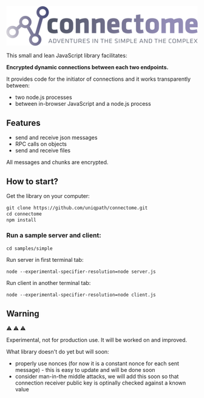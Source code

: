 <img src="media/logo_connectome.png?v=2">

This small and lean JavaScript library facilitates:

**Encrypted dynamic connections between each two endpoints.**

It provides code for the initiator of connections and it works transparently between:

- two node.js processes
- between in-browser JavaScript and a node.js process

## Features

- send and receive json messages
- RPC calls on objects
- send and receive files

All messages and chunks are encrypted.

## How to start?

Get the library on your computer:
```
git clone https://github.com/uniqpath/connectome.git
cd connectome
npm install
```

### Run a sample server and client:

```
cd samples/simple
```

Run server in first terminal tab:
```
node --experimental-specifier-resolution=node server.js
```

Run client in another terminal tab:
```
node --experimental-specifier-resolution=node client.js
```

## Warning

⚠️ ⚠️ ⚠️

Experimental, not for production use. It will be worked on and improved.

What library doesn't do yet but will soon:

- properly use nonces (for now it is a constant nonce for each sent message) - this is easy to update and will be done soon
- consider man-in-the middle attacks, we will add this soon so that connection receiver public key is optinally checked against a known value
